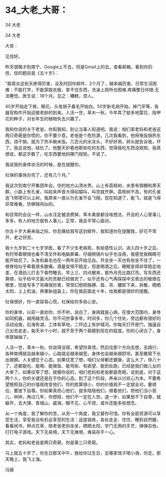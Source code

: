 # 34_大老_大哥：

34 大老

34 大老

大哥：

见信好。

昨天很晚才到南宁，Google上不去，但是Gmail上的去，查看邮箱，看到你的信，信的题目是《五十岁》：

“肩周炎这些天疼得厉害，没及时回你邮件，2个月了，越来越厉害。日常生活困难：不能打字，不能穿脱衣服，拿不住东西，洗澡上厕所也困难.疼痛整日伴随.无法睡觉。医生说：18个月。总之：糟糕，烦人。

40岁开始走下坡，眼花，头发胡子鼻毛开始白。50岁新毛病开始，掉门牙等，各器官构件开始迎接老龄的到来。人活一世，草木一秋。今年弄了挺多地雷花、指甲花的种子，对长年生的植物失去兴趣了。

我和你说的关于老爸，你知我知，别让当事人知道吧。我说：咱们家老妈和老爸这两只奇葩是你惯的，你不要介意。老爸是个危险源，几次我看到，他用电饭锅热东西，烧干锅，就为了热半碗米饭。几百元的水龙头，不好好用，转头就告诉我，坏了。我总说他，结仇了。他整天护着他那些吃的东西，觉得我吃东西没规矩。我真想说，都这岁数了，吃东西要他妈哪门规矩。不说了。

我说我的身体状况的时候，是在提醒你。

社保的事快办完了，还有几个月。”

我这次到南宁开集团年会。住的地方山清水秀，山上有荔枝树，水里有锦鲤和黑天鹅，小路上有孔雀，叫起来声音大得如猫叫，叫完就开屏。荔枝树不高，有的孔雀连飞带爬可以上树，我原来一直以为孔雀不会飞翔，现在知道了，能飞，就是飞得非常难看，仿佛锦鸡似的。

和往常的会议一样，山水注定被浪费掉，草木禽兽都没啥想法，开会的人心里事儿多多。有人的地方就有人事儿，正常，我会平常心面对。

你五十岁大寿来临之际，你忍痛给我写这封邮件，我知道你在提醒我，好花不常开，老之将至。

我十九岁到二十七岁学医，看了不少生老病死，有些感性认识。进入四十岁之后，有时带着眼镜也看不清文件和电脑屏幕，仔细擦镜片似乎也没用，我感觉我眼睛可能开始花了。头发和鼻毛也在一两年前开始见白。开会坐一天也有些坐不住了，一根脊柱似乎牵着很多酸痛。酒量变得不稳定，但是喝酒之后，睡眠变得非常稳定地差，在酒劲儿打击下昏然睡去，早上三、四点醒来，窗外月亮比路灯亮。写东西还算顺，似乎给中文最大的贡献已经做完了，似乎还有心气再探探中文表达的极限在哪里，但是写多了背痛很厉害，常常幻想把胳膊、肩、背、腰卸下来，拆散，晒晒太阳，上上机油，再重新组装上。你在我前面走十年，给我都是很好的提醒。

社保很好，你一直容易心慌，社保给你多些心安。

你的身体，以前一直劝你，你不听。说白了，身病就是心病，在很大范围内，身体如同机器，越用越灵活。你不问世事多年，时间多，你几个住处，旁边都有很好的活动设施，后海有湖，工体有草地，二环边上有护城河。你每天打开房门，强逼自己出去走走，每天半个小时，就不至于两个肩膀到现在的程度。你的心闭合了，身体就抽抽了。

人活一世，草木一秋。你说得没错，希望你真悟，然后往那个方向去想，去践行，各种束缚就会越来越小，心路就会越来越宽，身体也会越来越舒坦，甚至腋窝下长出翅膀。人关键在于心态。如果往宽了想，咱们父母都还健康，这么大了，快八十了，还都能吃、能喝、能做饭、能骂街、有欲望、能到处跑，已经是我们做儿女的大幸了。如果往窄了想，就像你说的，咱们老妈和老爸都是奇葩。说到底，对于这两个人，你的关键还是在于你的心态。到了这个阶段，养亲以讨欢心为本。不要希望按照自己的价值观改变他们，你的胜算很小，你的价值观不一定就全对。要顺应，要放下自尊。你如果真担心他们，就多陪陪他们，顺着他们，把他们当小孩儿，哄哄，再过几年，你想陪，他们不一定在人世。退一步，如果放不下自尊，就躲开，去大理、青城山、威海，眼不见，心不烦，或许还能多些想念。

从一个角度，我了解你的苦，从另一个角度，我又替你可惜。你有全部资源可以享受生活，享受我没有机会享受的生活：适度锻炼，各处走走、住住，睡到自然醒，看看闲书，种点花草，陪老爸老妈坐坐，晒晒太阳，学门无用的手艺，弹弹吉他，打打电子游戏。天下无易境，天下无难境，难易存乎一心。

其实，老妈和老爸是两只奇葩，你是第三只奇葩。

马上就五十岁了，你生日那天中午，我给你过生日，去哪家馆子喝小酒，你定。那天晚上，我飞上海。

冯唐